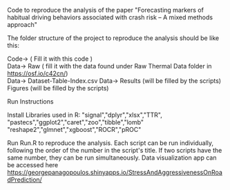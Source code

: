 
Code to reproduce the analysis of the paper "Forecasting markers of habitual driving behaviors associated with crash risk – A mixed methods approach"  <br />

The folder structure of the project to reproduce the analysis should be like this:  <br />


Code-> ( Fill it with this code ) <br />
Data-> Raw ( fill it with the data found under Raw Thermal Data folder in https://osf.io/c42cn/) <br />
Data-> Dataset-Table-Index.csv
Data-> Results (will be filled by the scripts)
Figures (will be filled by the scripts)

Run Instructions<br />

Install Libraries used in R: 
"signal","dplyr","xlsx","TTR",
"pastecs","ggplot2","caret","zoo","tibble","lomb"
"reshape2","glmnet","xgboost","ROCR","pROC"
<br />


Run Run.R to reproduce the analysis.
Each script can be run individually, following the order of the number in the script's title. 
If two scripts have the same number, they can be run simultaneously. 
Data visualization  app can be accessed here https://georgepanagopoulos.shinyapps.io/StressAndAggressivenessOnRoadPrediction/